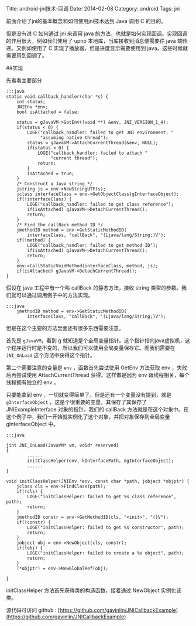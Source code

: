 Title: android-jni技术-回调
Date: 2014-02-08
Category: android
Tags: jni

前面介绍了jni的基本概念和如何使用jni技术达到 Java 调用 C 的目的。

但是没有说 C 如何通过 jni 来调用 java 的方法，也就是如何实现回调。实现回调的作用很大，例如我们使用了 upnp 本地库，当库接收到消息便需要往 java 端传递。又例如使用了 C 实现了播放器，但是进度显示需要使用到 java。这些时候就需要用到回调了。

##实现

先看看主要部分

    :::java
    static void callback_handler(char *s) {
        int status;
        JNIEnv *env;
        bool isAttached = false;
       
        status = gJavaVM->GetEnv((void **) &env, JNI_VERSION_1_4);
        if(status < 0) {
            LOGE("callback_handler: failed to get JNI environment, "
                 "assuming native thread");
            status = gJavaVM->AttachCurrentThread(&env, NULL);
            if(status < 0) {
                LOGE("callback_handler: failed to attach "
                     "current thread");
                return;
            }
            isAttached = true;
        }
        /* Construct a Java string */
        jstring js = env->NewStringUTF(s);
        jclass interfaceClass = env->GetObjectClass(gInterfaceObject);
        if(!interfaceClass) {
            LOGE("callback_handler: failed to get class reference");
            if(isAttached) gJavaVM->DetachCurrentThread();
            return;
        }
        /* Find the callBack method ID */
        jmethodID method = env->GetStaticMethodID(
            interfaceClass, "callBack", "(Ljava/lang/String;)V");
        if(!method) {
            LOGE("callback_handler: failed to get method ID");
            if(isAttached) gJavaVM->DetachCurrentThread();
            return;
        }
        env->CallStaticVoidMethod(interfaceClass, method, js);
        if(isAttached) gJavaVM->DetachCurrentThread();
    }

假设在 java 工程中有一个叫 callBack 的静态方法，接收 string 类型的参数。我们就可以通过调用例子中的方法实现。

    :::java
        jmethodID method = env->GetStaticMethodID(
            interfaceClass, "callBack", "(Ljava/lang/String;)V");

但是在这个主要的方法里面还有很多东西需要注意。

首先是 `gJavaVM`，看到 g 就知道是个全局变量指针。这个指针指向java虚拟机，这个程序运行时是不变的，所以我们可以使用全局变量保存它。而我们需要在 `JNI_OnLoad` 这个方法中获得这个指针。

第二个需要注意的变量是 `env` ，函数首先尝试使用 GetEnv 方法获取 env ，失败后再尝试使用 AttachCurrentThread 获得。这样做是因为 env 跟线程相关，每个线程拥有独立的 env 。

只要能拿到 env ，一切就变得简单了。但是还有一个变量没有提到，就是 `gInterfaceObject` ，这是个很重要的变量，其保存了其保存了 JNIExampleInterface 对象的指针。我们的 callBack 方法就是在这个对象中。在这个例子中，我们一开始就实例化了这个对象，并把对象保存到全局变量 gInterfaceObject 中。

    :::java

    jint JNI_OnLoad(JavaVM* vm, void* reserved)
    {
            ......
            initClassHelper(env, kInterfacePath, &gInterfaceObject);
            ......
    }

    void initClassHelper(JNIEnv *env, const char *path, jobject *objptr) {
        jclass cls = env->FindClass(path);
        if(!cls) {
            LOGE("initClassHelper: failed to get %s class reference", path);
            return;
        }
        jmethodID constr = env->GetMethodID(cls, "<init>", "()V");
        if(!constr) {
            LOGE("initClassHelper: failed to get %s constructor", path);
            return;
        }
        jobject obj = env->NewObject(cls, constr);
        if(!obj) {
            LOGE("initClassHelper: failed to create a %s object", path);
            return;
        }
        (*objptr) = env->NewGlobalRef(obj);

    }

initClassHelper 方法首先获得类的构造函数，接着通过 NewObject 实例化该类。

源代码可访问 github : [https://github.com/gavinlin/JNICallbackExample](https://github.com/gavinlin/JNICallbackExample)
